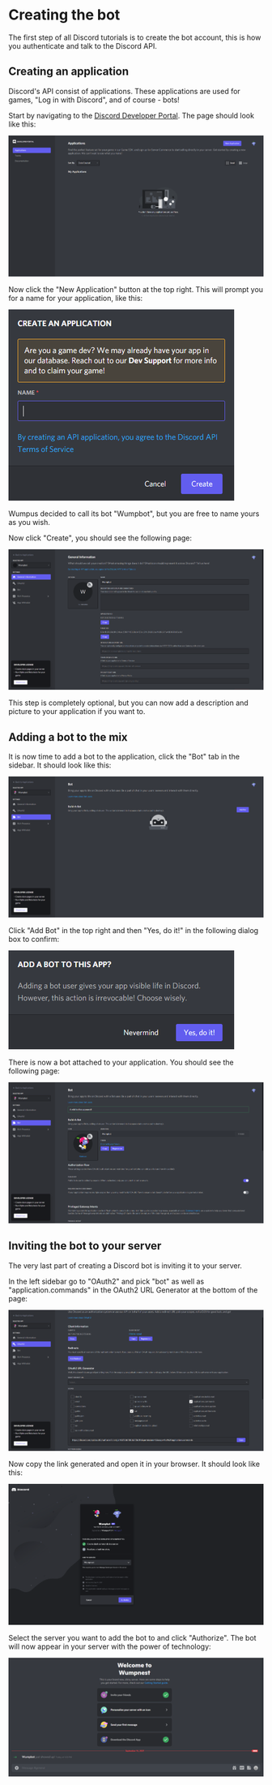 # Creating the bot

The first step of all Discord tutorials is to create the bot account, this is how you
authenticate and talk to the Discord API.

## Creating an application

Discord's API consist of applications. These applications are used for games, "Log in with
Discord", and of course - bots!

Start by navigating to the [Discord Developer Portal](https://discord.com/developers/). The
page should look like this:

![Overview of the Discord Developer Portal](images/creating-the-bot/developer-portal.png)

Now click the "New Application" button at the top right. This will prompt you for a name for
your application, like this:

![Prompt asking for a name](images/creating-the-bot/name-prompt.png)

Wumpus decided to call its bot "Wumpbot", but you are free to name yours as you wish.

Now click "Create", you should see the following page:

![General information about the application](images/creating-the-bot/general-information.png)

This step is completely optional, but you can now add a description and picture to your
application if you want to.

## Adding a bot to the mix

It is now time to add a bot to the application, click the "Bot" tab in the sidebar. It should
look like this:

![Overview of empty Bot tab](images/creating-the-bot/build-a-bot.png)

Click "Add Bot" in the top right and then "Yes, do it!" in the following dialog box to confirm:

![Confirmation box](images/creating-the-bot/bot-confirmation.png)

There is now a bot attached to your application. You should see the following page:

![Overview of Bot tab with information](images/creating-the-bot/bot-overview.png)

## Inviting the bot to your server

The very last part of creating a Discord bot is inviting it to your server.

In the left sidebar go to "OAuth2" and pick "bot" as well as "application.commands" in the
OAuth2 URL Generator at the bottom of the page:

![Overview of OAuth2 tab](images/creating-the-bot/oauth2-tab.png)

Now copy the link generated and open it in your browser. It should look like this:

![OAuth2 flow page](images/creating-the-bot/bot-invite-flow.png)

Select the server you want to add the bot to and click "Authorize". The bot will now appear
in your server with the power of technology:

![Bot appearing in the Discord server](images/creating-the-bot/bot-joined.png)
